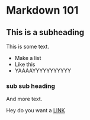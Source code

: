 # Markdown 101

## This is a subheading

This is some text.

- Make a list
- Like this
- YAAAAYYYYYYYYYYY

### sub sub heading

And more text.

Hey do you want a [LINK](www.hackertype.com)